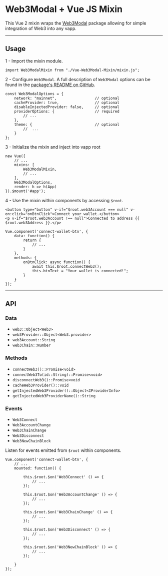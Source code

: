 # Web3Modal + Vue JS Mixin

This Vue 2 mixin wraps the [Web3Modal](https://www.npmjs.com/package/web3modal) package allowing for simple integration of Web3 into any vapp.

___

## Usage
1 - Import the mixin module.


```
import Web3ModalMixin from "./Vue-Web3Modal-Mixin/mixin.js";
```

2 - Configure `Web3Modal`. A full description of `Web3Modal` options can be found in the [package's README on GitHub](https://github.com/Web3Modal/web3modal/blob/master/README.md).


```
const Web3ModalOptions = {
    network: "mainnet",                 // optional
    cacheProvider: true,                // optional
    disableInjectedProvider: false,     // optional
    providerOptions: {                  // required
        // ...
    },
    theme: {                            // optional
        //  ...
    }
};
```

3 - Initialize the mixin and inject into vapp root
```
new Vue({
    // ...
    mixins: [
        Web3ModalMixin,
        // ...
    ],
    Web3ModalOptions,
    render: h => h(App)
}).$mount('#app');
```

4 - Use the mixin within components by accessing `$root`.

```
<button type="button" v-if="$root.web3Account === null" v-on:click="onBtnClick">Connect your wallet.</button>
<p v-if="$root.web3Account !== null">Connected to address {{ $root.web3Address }}.</p>
```

```
Vue.component('connect-wallet-btn', {
    data: function() {
        return {
            // ...
        }
    },
    methods: {
        onBtnClick: async function() {
            await this.$root.connectWeb3();
            this.btnText = "Your wallet is connected!";
        }
    }
});
```
___

## API

### Data
- `web3::Object<Web3>`
- `web3Provider::Object<Web3.provider>` 
- `web3Account::String`
- `web3Chain::Number`

### Methods
- `connectWeb3()::Promise<void>`
- `connectWeb3To(id::String)::Promise<void>`
- `disconnectWeb3()::Promise<void`
- `cacheWeb3Provider()::void`
- `getInjectedWeb3Provider()::Object<IProviderInfo>`
- `getInjectedWeb3ProviderName()::String`

### Events
- `Web3Connect`
- `Web3AccountChange`
- `Web3ChainChange`
- `Web3Disconnect`
- `Web3NewChainBlock`

Listen for events emitted from `$root` within components.
```
Vue.component('connect-wallet-btn', {
    // ...
    mounted: function() {

        this.$root.$on('Web3Connect' () => {
            // ...
        });

        this.$root.$on('Web3AccountChange' () => {
            // ...
        });

        this.$root.$on('Web3ChainChange' () => {
            // ...
        });

        this.$root.$on('Web3Disconnect' () => {
            // ...
        });

        this.$root.$on('Web3NewChainBlock' () => {
            // ...
        });

    }
});
```
